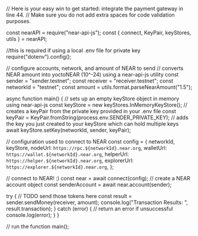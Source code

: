 // Here is your easy win to get started: integrate the payment gateway in line 44.
// Make sure you do not add extra spaces for code validation purposes.

const nearAPI = require("near-api-js");
const { connect, KeyPair, keyStores, utils } = nearAPI;

//this is required if using a local .env file for private key
require("dotenv").config();

// configure accounts, network, and amount of NEAR to send
// converts NEAR amount into yoctoNEAR (10^-24) using a near-api-js utility
const sender = "sender.testnet";
const receiver = "receiver.testnet";
const networkId = "testnet";
const amount = utils.format.parseNearAmount("1.5");

async function main() {
  // sets up an empty keyStore object in memory using near-api-js
  const keyStore = new keyStores.InMemoryKeyStore();
  // creates a keyPair from the private key provided in your .env file
  const keyPair = KeyPair.fromString(process.env.SENDER_PRIVATE_KEY);
  // adds the key you just created to your keyStore which can hold multiple keys
  await keyStore.setKey(networkId, sender, keyPair);

  // configuration used to connect to NEAR
  const config = {
    networkId,
    keyStore,
    nodeUrl: `https://rpc.${networkId}.near.org`,
    walletUrl: `https://wallet.${networkId}.near.org`,
    helperUrl: `https://helper.${networkId}.near.org`,
    explorerUrl: `https://explorer.${networkId}.near.org`,
  };

  // connect to NEAR! :)
  const near = await connect(config);
  // create a NEAR account object
  const senderAccount = await near.account(sender);

  try {
    // TODO send those tokens here
    const result = sender.sendMoney(receiver, amount);
    console.log("Transaction Results: ", result.transaction);
  } catch (error) {
    // return an error if unsuccessful
    console.log(error);
  }
}

// run the function
main();
